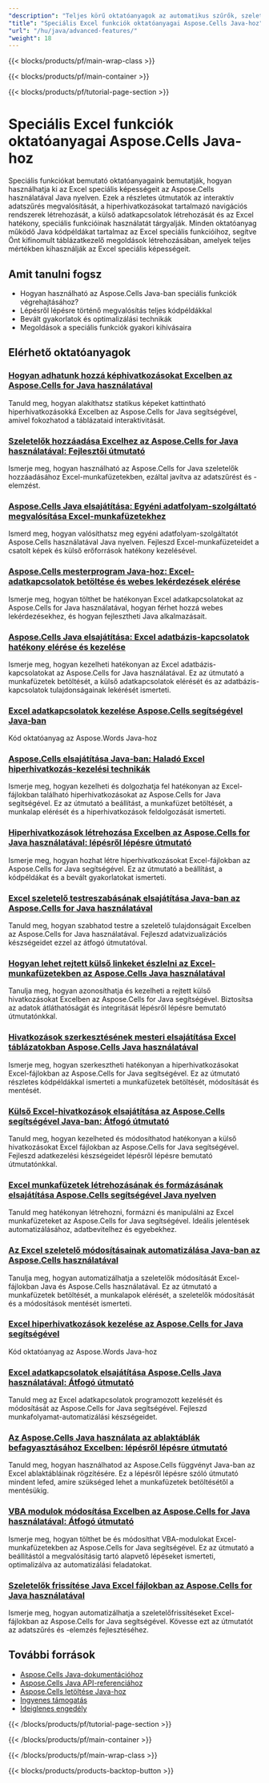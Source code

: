 ```yaml
---
"description": "Teljes körű oktatóanyagok az automatikus szűrők, szeletelők, hiperhivatkozások, külső kapcsolatok és a fejlett Excel-funkciók megvalósításához az Aspose.Cells for Java segítségével."
"title": "Speciális Excel funkciók oktatóanyagai Aspose.Cells Java-hoz"
"url": "/hu/java/advanced-features/"
"weight": 18
---
```


{{< blocks/products/pf/main-wrap-class >}}

{{< blocks/products/pf/main-container >}}

{{< blocks/products/pf/tutorial-page-section >}}


# Speciális Excel funkciók oktatóanyagai Aspose.Cells Java-hoz

Speciális funkciókat bemutató oktatóanyagaink bemutatják, hogyan használhatja ki az Excel speciális képességeit az Aspose.Cells használatával Java nyelven. Ezek a részletes útmutatók az interaktív adatszűrés megvalósítását, a hiperhivatkozásokat tartalmazó navigációs rendszerek létrehozását, a külső adatkapcsolatok létrehozását és az Excel hatékony, speciális funkcióinak használatát tárgyalják. Minden oktatóanyag működő Java kódpéldákat tartalmaz az Excel speciális funkcióihoz, segítve Önt kifinomult táblázatkezelő megoldások létrehozásában, amelyek teljes mértékben kihasználják az Excel speciális képességeit.

## Amit tanulni fogsz

- Hogyan használható az Aspose.Cells Java-ban speciális funkciók végrehajtásához?
- Lépésről lépésre történő megvalósítás teljes kódpéldákkal
- Bevált gyakorlatok és optimalizálási technikák
- Megoldások a speciális funkciók gyakori kihívásaira


## Elérhető oktatóanyagok

### [Hogyan adhatunk hozzá képhivatkozásokat Excelben az Aspose.Cells for Java használatával](./add-image-hyperlinks-excel-aspose-cells-java/)
Tanuld meg, hogyan alakíthatsz statikus képeket kattintható hiperhivatkozásokká Excelben az Aspose.Cells for Java segítségével, amivel fokozhatod a táblázataid interaktivitását.

### [Szeletelők hozzáadása Excelhez az Aspose.Cells for Java használatával: Fejlesztői útmutató](./add-slicers-excel-aspose-cells-java-guide/)
Ismerje meg, hogyan használható az Aspose.Cells for Java szeletelők hozzáadásához Excel-munkafüzetekben, ezáltal javítva az adatszűrést és -elemzést.

### [Aspose.Cells Java elsajátítása: Egyéni adatfolyam-szolgáltató megvalósítása Excel-munkafüzetekhez](./aspose-cells-java-custom-stream-provider/)
Ismerd meg, hogyan valósíthatsz meg egyéni adatfolyam-szolgáltatót Aspose.Cells használatával Java nyelven. Fejleszd Excel-munkafüzeteidet a csatolt képek és külső erőforrások hatékony kezelésével.

### [Aspose.Cells mesterprogram Java-hoz: Excel-adatkapcsolatok betöltése és webes lekérdezések elérése](./aspose-cells-java-excel-data-connections/)
Ismerje meg, hogyan tölthet be hatékonyan Excel adatkapcsolatokat az Aspose.Cells for Java használatával, hogyan férhet hozzá webes lekérdezésekhez, és hogyan fejlesztheti Java alkalmazásait.

### [Aspose.Cells Java elsajátítása: Excel adatbázis-kapcsolatok hatékony elérése és kezelése](./aspose-cells-java-excel-db-connections/)
Ismerje meg, hogyan kezelheti hatékonyan az Excel adatbázis-kapcsolatokat az Aspose.Cells for Java használatával. Ez az útmutató a munkafüzetek betöltését, a külső adatkapcsolatok elérését és az adatbázis-kapcsolatok tulajdonságainak lekérését ismerteti.

### [Excel adatkapcsolatok kezelése Aspose.Cells segítségével Java-ban](./aspose-cells-java-excel-external-data-connections/)
Kód oktatóanyag az Aspose.Words Java-hoz

### [Aspose.Cells elsajátítása Java-ban: Haladó Excel hiperhivatkozás-kezelési technikák](./aspose-cells-java-excel-hyperlinks-processing/)
Ismerje meg, hogyan kezelheti és dolgozhatja fel hatékonyan az Excel-fájlokban található hiperhivatkozásokat az Aspose.Cells for Java segítségével. Ez az útmutató a beállítást, a munkafüzet betöltését, a munkalap elérését és a hiperhivatkozások feldolgozását ismerteti.

### [Hiperhivatkozások létrehozása Excelben az Aspose.Cells for Java használatával: lépésről lépésre útmutató](./create-hyperlinks-excel-aspose-cells-java/)
Ismerje meg, hogyan hozhat létre hiperhivatkozásokat Excel-fájlokban az Aspose.Cells for Java segítségével. Ez az útmutató a beállítást, a kódpéldákat és a bevált gyakorlatokat ismerteti.

### [Excel szeletelő testreszabásának elsajátítása Java-ban az Aspose.Cells for Java használatával](./customize-slicers-excel-aspose-cells-java/)
Tanuld meg, hogyan szabhatod testre a szeletelő tulajdonságait Excelben az Aspose.Cells for Java használatával. Fejleszd adatvizualizációs készségeidet ezzel az átfogó útmutatóval.

### [Hogyan lehet rejtett külső linkeket észlelni az Excel-munkafüzetekben az Aspose.Cells Java használatával](./detect-hidden-external-links-excel-aspose-cells-java/)
Tanulja meg, hogyan azonosíthatja és kezelheti a rejtett külső hivatkozásokat Excelben az Aspose.Cells for Java segítségével. Biztosítsa az adatok átláthatóságát és integritását lépésről lépésre bemutató útmutatónkkal.

### [Hivatkozások szerkesztésének mesteri elsajátítása Excel táblázatokban Aspose.Cells Java használatával](./edit-excel-hyperlinks-aspose-cells-java/)
Ismerje meg, hogyan szerkesztheti hatékonyan a hiperhivatkozásokat Excel-fájlokban az Aspose.Cells for Java segítségével. Ez az útmutató részletes kódpéldákkal ismerteti a munkafüzetek betöltését, módosítását és mentését.

### [Külső Excel-hivatkozások elsajátítása az Aspose.Cells segítségével Java-ban: Átfogó útmutató](./excel-external-links-aspose-cells-java-guide/)
Tanuld meg, hogyan kezelheted és módosíthatod hatékonyan a külső hivatkozásokat Excel fájlokban az Aspose.Cells for Java segítségével. Fejleszd adatkezelési készségeidet lépésről lépésre bemutató útmutatónkkal.

### [Excel munkafüzetek létrehozásának és formázásának elsajátítása Aspose.Cells segítségével Java nyelven](./excel-master-aspose-cells-java-tutorial/)
Tanuld meg hatékonyan létrehozni, formázni és manipulálni az Excel munkafüzeteket az Aspose.Cells for Java segítségével. Ideális jelentések automatizálásához, adatbevitelhez és egyebekhez.

### [Az Excel szeletelő módosításainak automatizálása Java-ban az Aspose.Cells használatával](./excel-slicer-modifications-java-aspose-cells/)
Tanulja meg, hogyan automatizálhatja a szeletelők módosítását Excel-fájlokban Java és Aspose.Cells használatával. Ez az útmutató a munkafüzetek betöltését, a munkalapok elérését, a szeletelők módosítását és a módosítások mentését ismerteti.

### [Excel hiperhivatkozások kezelése az Aspose.Cells for Java segítségével](./manage-excel-hyperlinks-aspose-cells-java/)
Kód oktatóanyag az Aspose.Words Java-hoz

### [Excel adatkapcsolatok elsajátítása Aspose.Cells Java használatával: Átfogó útmutató](./master-excel-data-connections-aspose-cells-java/)
Tanuld meg az Excel adatkapcsolatok programozott kezelését és módosítását az Aspose.Cells for Java segítségével. Fejleszd munkafolyamat-automatizálási készségeidet.

### [Az Aspose.Cells Java használata az ablaktáblák befagyasztásához Excelben: lépésről lépésre útmutató](./mastering-aspose-cells-java-freeze-panes-excel/)
Tanuld meg, hogyan használhatod az Aspose.Cells függvényt Java-ban az Excel ablaktábláinak rögzítésére. Ez a lépésről lépésre szóló útmutató mindent lefed, amire szükséged lehet a munkafüzetek betöltésétől a mentésükig.

### [VBA modulok módosítása Excelben az Aspose.Cells for Java használatával: Átfogó útmutató](./modify-vba-modules-excel-aspose-cells-java/)
Ismerje meg, hogyan tölthet be és módosíthat VBA-modulokat Excel-munkafüzetekben az Aspose.Cells for Java segítségével. Ez az útmutató a beállítástól a megvalósításig tartó alapvető lépéseket ismerteti, optimalizálva az automatizálási feladatokat.

### [Szeletelők frissítése Java Excel fájlokban az Aspose.Cells for Java használatával](./update-slicers-java-excel-aspose-cells/)
Ismerje meg, hogyan automatizálhatja a szeletelőfrissítéseket Excel-fájlokban az Aspose.Cells for Java segítségével. Kövesse ezt az útmutatót az adatszűrés és -elemzés fejlesztéséhez.



## További források

- [Aspose.Cells Java-dokumentációhoz](https://docs.aspose.com/cells/java/)
- [Aspose.Cells Java API-referenciához](https://reference.aspose.com/cells/java/)
- [Aspose.Cells letöltése Java-hoz](https://releases.aspose.com/cells/java/)
- [Ingyenes támogatás](https://forum.aspose.com/)
- [Ideiglenes engedély](https://purchase.aspose.com/temporary-license/)


{{< /blocks/products/pf/tutorial-page-section >}}

{{< /blocks/products/pf/main-container >}}

{{< /blocks/products/pf/main-wrap-class >}}

{{< blocks/products/products-backtop-button >}}